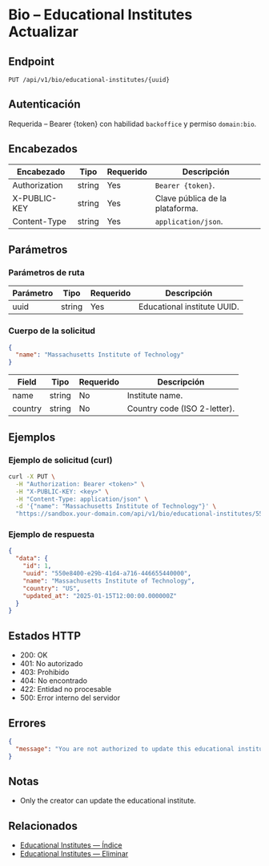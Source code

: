 # Bio – Educational Institutes Actualizar

## Endpoint

```
PUT /api/v1/bio/educational-institutes/{uuid}
```

## Autenticación

Requerida – Bearer {token} con habilidad `backoffice` y permiso `domain:bio`.

## Encabezados

| Encabezado           | Tipo   | Requerido | Descripción |
| ---------------- | ------ | -------- | ----------- |
| Authorization    | string | Yes      | `Bearer {token}`. |
| X-PUBLIC-KEY     | string | Yes      | Clave pública de la plataforma. |
| Content-Type     | string | Yes      | `application/json`. |

## Parámetros

### Parámetros de ruta

| Parámetro | Tipo   | Requerido | Descripción |
| --------- | ------ | -------- | ----------- |
| uuid      | string | Yes      | Educational institute UUID. |

### Cuerpo de la solicitud

```json
{
  "name": "Massachusetts Institute of Technology"
}
```

| Field   | Tipo   | Requerido | Descripción |
| ------- | ------ | -------- | ----------- |
| name    | string | No       | Institute name. |
| country | string | No       | Country code (ISO 2-letter). |

## Ejemplos

### Ejemplo de solicitud (curl)

```bash
curl -X PUT \
  -H "Authorization: Bearer <token>" \
  -H "X-PUBLIC-KEY: <key>" \
  -H "Content-Type: application/json" \
  -d '{"name": "Massachusetts Institute of Technology"}' \
  "https://sandbox.your-domain.com/api/v1/bio/educational-institutes/550e8400-e29b-41d4-a716-446655440000"
```

### Ejemplo de respuesta

```json
{
  "data": {
    "id": 1,
    "uuid": "550e8400-e29b-41d4-a716-446655440000",
    "name": "Massachusetts Institute of Technology",
    "country": "US",
    "updated_at": "2025-01-15T12:00:00.000000Z"
  }
}
```

## Estados HTTP

- 200: OK
- 401: No autorizado
- 403: Prohibido
- 404: No encontrado
- 422: Entidad no procesable
- 500: Error interno del servidor

## Errores

```json
{
  "message": "You are not authorized to update this educational institute."
}
```

## Notas

- Only the creator can update the educational institute.

## Relacionados

- [Educational Institutes — Índice](EducationalInstituteÍndice.md)
- [Educational Institutes — Eliminar](EducationalInstituteEliminar.md)
